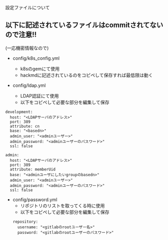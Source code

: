 設定ファイルについて

## 以下に記述されているファイルはcommitされてないので注意!!
(一応機密情報なので)

- config/k8s_config.yml
  - k8sのgemにて使用
  - hackmdに記述されているのをコピペして保存すれば最低限は動く

- config/ldap.yml
  - LDAP認証にて使用
  - 以下をコピペして必要な部分を編集して保存
```
development:
  host: "<LDAPサーバのアドレス>"
  port: 389
  attribute: cn
  base: "<basedn>"
  admin_user: "<adminユーザー>"
  admin_password: "<adminユーザーのパスワード>"
  ssl: false

admin:
  host: "<LDAPサーバのアドレス>"
  port: 389
  attribute: memberUid
  base: "<adminユーザにしたいgroupのbasedn>"
  admin_user: "<adminユーザー>"
  admin_password: "<adminユーザーのパスワード>"
  ssl: false
```

- config/password.yml
  - リポジトリのリストを取ってくる時に使用
  - 以下をコピペして必要な部分を編集して保存
  ```
  repository:
    username: "<gitlabのrootユーザー名>"
    password: "<gitlabのrootユーザーのパスワード>"
  ```
